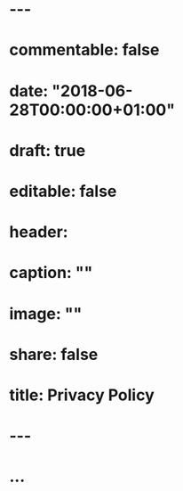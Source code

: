 # ---
# commentable: false
# date: "2018-06-28T00:00:00+01:00"
# draft: true
# editable: false
# header:
#   caption: ""
#   image: ""
# share: false
# title: Privacy Policy
# ---
# 
# ...
